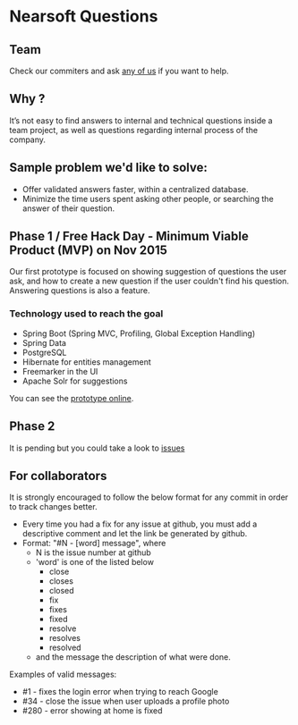 # Nearsoft Questions

## Team

Check our commiters and ask [any of us](https://github.com/wdonet/nsquestions/network/members) if you want to help.

## Why ?
It’s not easy to find answers to internal and technical questions inside a team project, as well as questions regarding internal process of the company.

## Sample problem we'd like to solve: 
 - Offer validated answers faster, within a centralized database.
 - Minimize the time users spent asking other people, or searching the answer of their question.
 
## Phase 1 / Free Hack Day - Minimum Viable Product (MVP) on Nov 2015
Our first prototype is focused on showing suggestion of questions the user ask, and how to create a new question if the user couldn't find his question.  Answering questions is also a feature.

### Technology used to reach the goal
 - Spring Boot (Spring MVC, Profiling, Global Exception Handling)
 - Spring Data
 - PostgreSQL
 - Hibernate for entities management
 - Freemarker in the UI
 - Apache Solr for suggestions

You can see the [prototype online](https://protected-refuge-1912.herokuapp.com/).

## Phase 2
It is pending but you could take a look to [issues](https://github.com/wdonet/nsquestions/issues)

## For collaborators
It is strongly encouraged to follow the below format for any commit in order to track changes better.

 - Every time you had a fix for any issue at github, you must add a descriptive comment and let the link be generated by github.
 - Format: "#N - [word] message", where
    - N is the issue number at github
    - 'word' is one of the listed below
        - close
        - closes
        - closed
        - fix
        - fixes
        - fixed
        - resolve
        - resolves
        - resolved
    - and the message the description of what were done.

Examples of valid messages:
 - #1 - fixes the login error when trying to reach Google
 - #34 - close the issue when user uploads a profile photo
 - #280 - error showing at home is fixed


